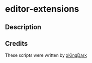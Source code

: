 # editor-extensions

## Description


## Credits
These scripts were written by [xKingDark](https://github.com/DarkGamerYT)
